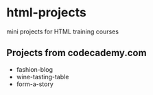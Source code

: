 # html-projects
mini projects for HTML training courses
## Projects from codecademy.com
* fashion-blog
* wine-tasting-table
* form-a-story
